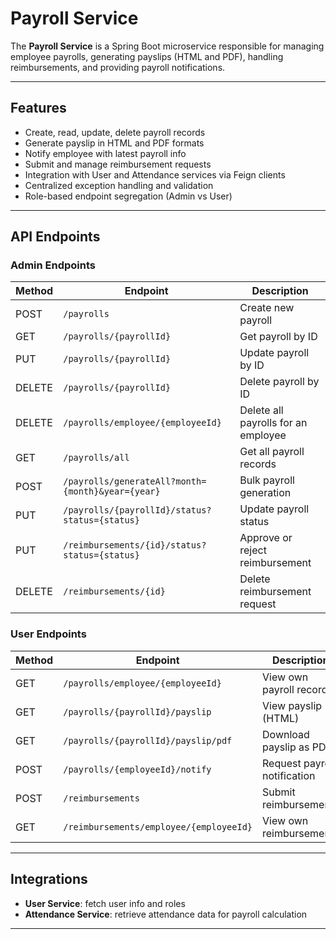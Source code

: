 # Payroll Service

The **Payroll Service** is a Spring Boot microservice responsible for managing employee payrolls, generating payslips (HTML and PDF), handling reimbursements, and providing payroll notifications.

---

##  Features

- Create, read, update, delete payroll records 
- Generate payslip in HTML and PDF formats
- Notify employee with latest payroll info
- Submit and manage reimbursement requests
- Integration with User and Attendance services via Feign clients
- Centralized exception handling and validation
- Role-based endpoint segregation (Admin vs User)

---

##  API Endpoints

###  Admin Endpoints

| Method | Endpoint | Description |
|--------|----------|-------------|
| POST   | `/payrolls` | Create new payroll |
| GET    | `/payrolls/{payrollId}` | Get payroll by ID |
| PUT    | `/payrolls/{payrollId}` | Update payroll by ID |
| DELETE | `/payrolls/{payrollId}` | Delete payroll by ID |
| DELETE | `/payrolls/employee/{employeeId}` | Delete all payrolls for an employee |
| GET    | `/payrolls/all` | Get all payroll records |
| POST   | `/payrolls/generateAll?month={month}&year={year}` | Bulk payroll generation |
| PUT    | `/payrolls/{payrollId}/status?status={status}` | Update payroll status |
| PUT    | `/reimbursements/{id}/status?status={status}` | Approve or reject reimbursement |
| DELETE | `/reimbursements/{id}` | Delete reimbursement request |

###  User Endpoints

| Method | Endpoint | Description |
|--------|----------|-------------|
| GET    | `/payrolls/employee/{employeeId}` | View own payroll records |
| GET    | `/payrolls/{payrollId}/payslip` | View payslip (HTML) |
| GET    | `/payrolls/{payrollId}/payslip/pdf` | Download payslip as PDF |
| POST   | `/payrolls/{employeeId}/notify` | Request payroll notification |
| POST   | `/reimbursements` | Submit reimbursement |
| GET    | `/reimbursements/employee/{employeeId}` | View own reimbursements |

---

##  Integrations

- **User Service**: fetch user info and roles
- **Attendance Service**: retrieve attendance data for payroll calculation

---

